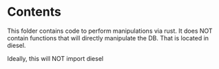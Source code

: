 # Contents
This folder contains code to perform manipulations via rust. It does NOT contain functions that
will directly manipulate the DB. That is located in diesel.

Ideally, this will NOT import diesel